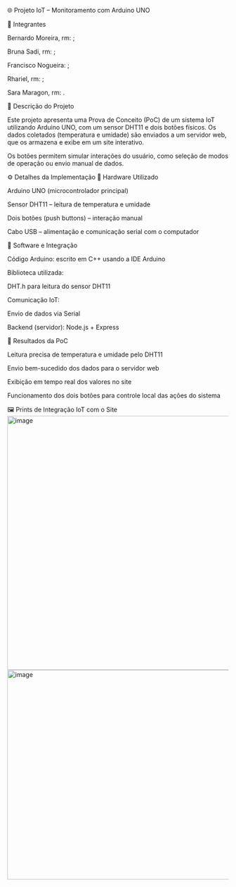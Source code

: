 🌐 Projeto IoT – Monitoramento com Arduino UNO

👥 Integrantes

Bernardo Moreira, rm: ;

Bruna Sadi, rm: ;

Francisco Nogueira: ;

Rhariel, rm: ;

Sara Maragon, rm: .

🧠 Descrição do Projeto

Este projeto apresenta uma Prova de Conceito (PoC) de um sistema IoT utilizando Arduino UNO, com um sensor DHT11 e dois botões físicos.
Os dados coletados (temperatura e umidade) são enviados a um servidor web, que os armazena e exibe em um site interativo.

Os botões permitem simular interações do usuário, como seleção de modos de operação ou envio manual de dados.

⚙️ Detalhes da Implementação
🔌 Hardware Utilizado

Arduino UNO (microcontrolador principal)

Sensor DHT11 – leitura de temperatura e umidade

Dois botões (push buttons) – interação manual

Cabo USB – alimentação e comunicação serial com o computador

🧩 Software e Integração

Código Arduino: escrito em C++ usando a IDE Arduino

Biblioteca utilizada:

DHT.h para leitura do sensor DHT11

Comunicação IoT:

Envio de dados via Serial

Backend (servidor): Node.js + Express

🔬 Resultados da PoC

Leitura precisa de temperatura e umidade pelo DHT11

Envio bem-sucedido dos dados para o servidor web

Exibição em tempo real dos valores no site

Funcionamento dos dois botões para controle local das ações do sistema

🖼️ Prints de Integração IoT com o Site
<img width="1190" height="577" alt="image" src="https://github.com/user-attachments/assets/190f9960-30b1-4f22-b8a0-5d2e330506b4" />
<img width="834" height="476" alt="image" src="https://github.com/user-attachments/assets/afc99e8e-a332-40a2-953d-1de77df06bfc" />

